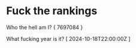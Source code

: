 # Fuck the rankings

Who the hell am I?
{ 7697084 }

What fucking year is it?
[ 2024-10-18T22:00:00Z ]
